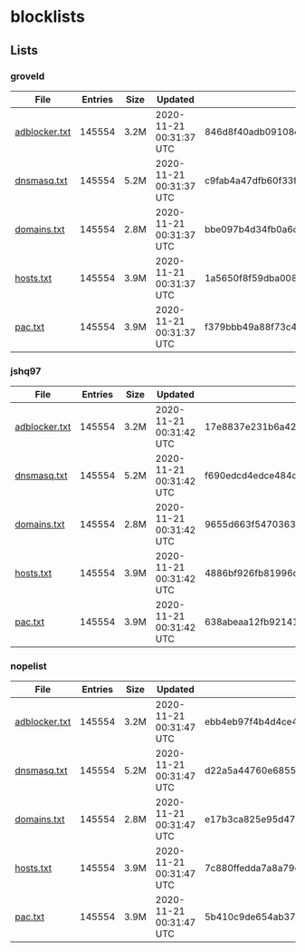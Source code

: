 # blocklists

## Lists

### groveld

|File|Entries|Size|Updated|Hash|
|-|-|-|-|-|
|[adblocker.txt](https://raw.githubusercontent.com/groveld/blocklists/lists/groveld/adblocker.txt)|145554|3.2M|2020-11-21 00:31:37 UTC|846d8f40adb09108c1782bb280dcb7b561f3c8b4|
|[dnsmasq.txt](https://raw.githubusercontent.com/groveld/blocklists/lists/groveld/dnsmasq.txt)|145554|5.2M|2020-11-21 00:31:37 UTC|c9fab4a47dfb60f33ff2b0bfb87a16763c2b4003|
|[domains.txt](https://raw.githubusercontent.com/groveld/blocklists/lists/groveld/domains.txt)|145554|2.8M|2020-11-21 00:31:37 UTC|bbe097b4d34fb0a6ce40da526e26dc59190994c9|
|[hosts.txt](https://raw.githubusercontent.com/groveld/blocklists/lists/groveld/hosts.txt)|145554|3.9M|2020-11-21 00:31:37 UTC|1a5650f8f59dba00866f887694401466e5312d4b|
|[pac.txt](https://raw.githubusercontent.com/groveld/blocklists/lists/groveld/pac.txt)|145554|3.9M|2020-11-21 00:31:37 UTC|f379bbb49a88f73c484e2436df966ac6daf764a7|

### jshq97

|File|Entries|Size|Updated|Hash|
|-|-|-|-|-|
|[adblocker.txt](https://raw.githubusercontent.com/groveld/blocklists/lists/jshq97/adblocker.txt)|145554|3.2M|2020-11-21 00:31:42 UTC|17e8837e231b6a42d14e5978980db69c6264de97|
|[dnsmasq.txt](https://raw.githubusercontent.com/groveld/blocklists/lists/jshq97/dnsmasq.txt)|145554|5.2M|2020-11-21 00:31:42 UTC|f690edcd4edce484de903deaa2e5079718d440f6|
|[domains.txt](https://raw.githubusercontent.com/groveld/blocklists/lists/jshq97/domains.txt)|145554|2.8M|2020-11-21 00:31:42 UTC|9655d663f5470363029e76d6a94fc8761d8537f0|
|[hosts.txt](https://raw.githubusercontent.com/groveld/blocklists/lists/jshq97/hosts.txt)|145554|3.9M|2020-11-21 00:31:42 UTC|4886bf926fb81996d28961bf1bffec5128cd71b6|
|[pac.txt](https://raw.githubusercontent.com/groveld/blocklists/lists/jshq97/pac.txt)|145554|3.9M|2020-11-21 00:31:42 UTC|638abeaa12fb921416db827e99b7ff40a452782f|

### nopelist

|File|Entries|Size|Updated|Hash|
|-|-|-|-|-|
|[adblocker.txt](https://raw.githubusercontent.com/groveld/blocklists/lists/nopelist/adblocker.txt)|145554|3.2M|2020-11-21 00:31:47 UTC|ebb4eb97f4b4d4ce4407ae2a812a088875356ab3|
|[dnsmasq.txt](https://raw.githubusercontent.com/groveld/blocklists/lists/nopelist/dnsmasq.txt)|145554|5.2M|2020-11-21 00:31:47 UTC|d22a5a44760e68556ec4441f6ad80767b3e6d740|
|[domains.txt](https://raw.githubusercontent.com/groveld/blocklists/lists/nopelist/domains.txt)|145554|2.8M|2020-11-21 00:31:47 UTC|e17b3ca825e95d47bd86027dcd5b5f1b74ec2274|
|[hosts.txt](https://raw.githubusercontent.com/groveld/blocklists/lists/nopelist/hosts.txt)|145554|3.9M|2020-11-21 00:31:47 UTC|7c880ffedda7a8a79c79c87fb2cf0a9e8ad32fd5|
|[pac.txt](https://raw.githubusercontent.com/groveld/blocklists/lists/nopelist/pac.txt)|145554|3.9M|2020-11-21 00:31:47 UTC|5b410c9de654ab3755f5836c71c9a62f0e6ff61c|
